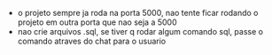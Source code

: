 * o projeto sempre ja roda na porta 5000, nao tente ficar rodando o projeto em outra porta que nao seja a 5000
* nao crie arquivos .sql, se tiver q rodar algum comando sql, passe o comando atraves do chat para o usuario